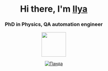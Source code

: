 <h1 align="center">Hi there, I'm <a href="https://www.researchgate.net/profile/I-Samoilov" target="_blank">Ilya </a> </h1>
<h3 align="center">PhD in Physics, QA automation engineer </h3>
<!DOCTYPE html>
<html>
 <head>
  <meta charset="utf-8">
 </head>
 <body>
  <p align="center">
   <img src="https://media1.giphy.com/media/xT0Cyhi8GCSU91PvtC/giphy.gif?cid=ecf05e47a9uv864h0rb3jc6fu37dnx74utf458k6r4gokoxm&rid=giphy.gif&ct=g" height="80"/></p>
  
   <p align="center">
   <a href="https://www.codewars.com/users/SamoilovIS"><img src="https://www.codewars.com/users/SamoilovIS/badges/large" alt="Панда"></a></p>
  
 </body>
</html>

